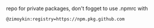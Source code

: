 repo for private packages, don't fogget to use .npmrc with

```@zimoykin:registry=https://npm.pkg.github.com```
